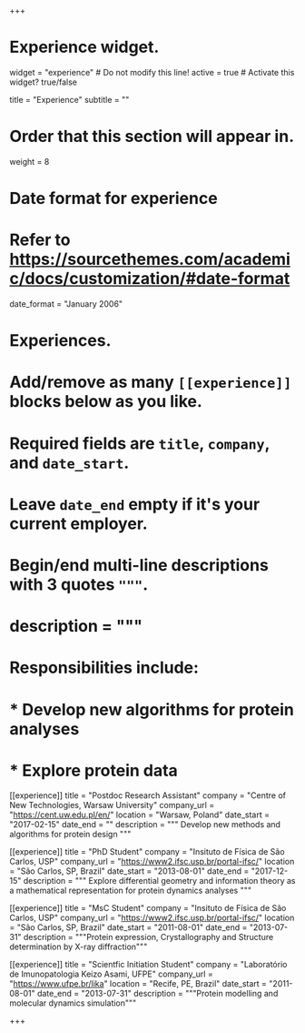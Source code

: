 +++
# Experience widget.
widget = "experience"  # Do not modify this line!
active = true  # Activate this widget? true/false

title = "Experience"
subtitle = ""

# Order that this section will appear in.
weight = 8

# Date format for experience
#   Refer to https://sourcethemes.com/academic/docs/customization/#date-format
date_format = "January 2006"

# Experiences.
#   Add/remove as many `[[experience]]` blocks below as you like.
#   Required fields are `title`, `company`, and `date_start`.
#   Leave `date_end` empty if it's your current employer.
#   Begin/end multi-line descriptions with 3 quotes `"""`.

#  description = """
#  Responsibilities include:
#  * Develop new algorithms for protein analyses
#  * Explore protein data


[[experience]]
  title = "Postdoc Research Assistant"
  company = "Centre of New Technologies, Warsaw University"
  company_url = "https://cent.uw.edu.pl/en/"
  location = "Warsaw, Poland"
  date_start = "2017-02-15"
  date_end = ""
  description = """
  Develop new methods and algorithms for protein design
  """

[[experience]]
  title = "PhD Student"
  company = "Insituto de Física de São Carlos, USP"
  company_url = "https://www2.ifsc.usp.br/portal-ifsc/"
  location = "São Carlos, SP, Brazil"
  date_start = "2013-08-01"
  date_end = "2017-12-15"
  description = """
  Explore differential geometry and information theory as a mathematical representation for protein dynamics analyses
  """

[[experience]]
  title = "MsC Student"
  company = "Insituto de Física de São Carlos, USP"
  company_url = "https://www2.ifsc.usp.br/portal-ifsc/"
  location = "São Carlos, SP, Brazil"
  date_start = "2011-08-01"
  date_end = "2013-07-31"
  description = """Protein expression, Crystallography and Structure determination by X-ray diffraction"""

[[experience]]
  title = "Scientfic Initiation Student"
  company = "Laboratório de Imunopatologia Keizo Asami, UFPE"
  company_url = "https://www.ufpe.br/lika"
  location = "Recife, PE, Brazil"
  date_start = "2011-08-01"
  date_end = "2013-07-31"
  description = """Protein modelling and molecular dynamics simulation"""

+++
